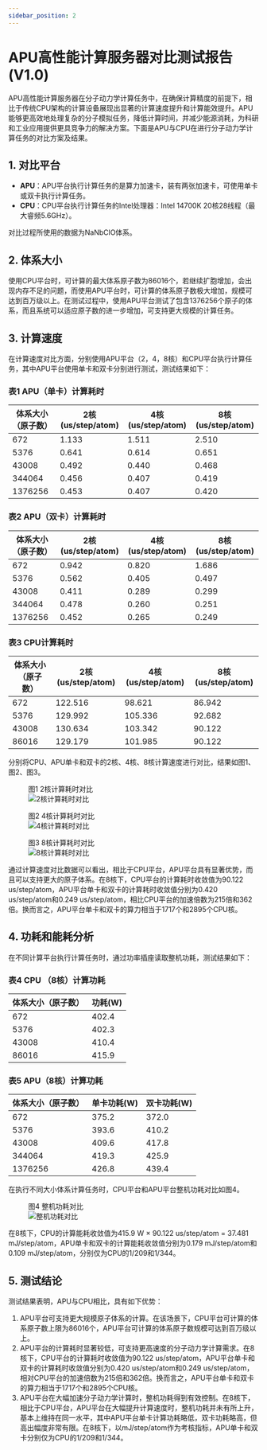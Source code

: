 ```yaml
---
sidebar_position: 2
---
```


# APU高性能计算服务器对比测试报告(V1.0)

APU高性能计算服务器在分子动力学计算任务中，在确保计算精度的前提下，相比于传统CPU架构的计算设备展现出显著的计算速度提升和计算能效提升。APU能够更高效地处理复杂的分子模拟任务，降低计算时间，并减少能源消耗，为科研和工业应用提供更具竞争力的解决方案。下面是APU与CPU在进行分子动力学计算任务的对比方案及结果。

## 1. 对比平台

- **APU**：APU平台执行计算任务的是算力加速卡，装有两张加速卡，可使用单卡或双卡执行计算任务。
- **CPU**：CPU平台执行计算任务的Intel处理器：Intel 14700K 20核28线程（最大睿频5.6GHz）。

对比过程所使用的数据为NaNbClO体系。

## 2. 体系大小

使用CPU平台时，可计算的最大体系原子数为86016个，若继续扩胞增加，会出现内存不足的问题，而使用APU平台时，可计算的体系原子数极大增加，规模可达到百万级以上。在测试过程中，使用APU平台测试了包含1376256个原子的体系，而且系统可以适应原子数的进一步增加，可支持更大规模的计算任务。

## 3. 计算速度

在计算速度对比方面，分别使用APU平台（2，4，8核）和CPU平台执行计算任务，其中APU平台使用单卡和双卡分别进行测试，测试结果如下：

### 表1 APU（单卡）计算耗时

| 体系大小（原子数） | 2核(us/step/atom) | 4核(us/step/atom) | 8核(us/step/atom) |
| --- | --- | --- | --- |
| 672 | 1.133 | 1.511 | 2.510 |
| 5376 | 0.641 | 0.614 | 0.651 |
| 43008 | 0.492 | 0.440 | 0.468 |
| 344064 | 0.456 | 0.407 | 0.419 |
| 1376256 | 0.453 | 0.407 | 0.420 |

### 表2 APU（双卡）计算耗时

| 体系大小（原子数） | 2核(us/step/atom) | 4核(us/step/atom) | 8核(us/step/atom) |
| --- | --- | --- | --- |
| 672 | 0.942 | 0.820 | 1.686 |
| 5376 | 0.562 | 0.405 | 0.497 |
| 43008 | 0.411 | 0.289 | 0.299 |
| 344064 | 0.478 | 0.260 | 0.251 |
| 1376256 | 0.452 | 0.265 | 0.249 |

### 表3 CPU计算耗时

| 体系大小（原子数） | 2核(us/step/atom) | 4核(us/step/atom) | 8核(us/step/atom) |
| --- | --- | --- | --- |
| 672 | 122.516 | 98.621 | 86.942 |
| 5376 | 129.992 | 105.336 | 92.682 |
| 43008 | 130.634 | 103.342 | 90.122 |
| 86016 | 129.179 | 101.985 | 90.122 |

分别将CPU、APU单卡和双卡的2核、4核、8核计算速度进行对比，结果如图1、图2、图3。

<!-- - 图1 2核计算耗时对比
![alt text](image-7.png)
- 图2 4核计算耗时对比
![alt text](image-8.png)
- 图3 8核计算耗时对比
![alt text](image-9.png) -->

<figure class="custom-figure">
    <figcaption>图1 2核计算耗时对比</figcaption>
    <img src="./img/image-7.png" alt="2核计算耗时对比">
</figure>

<figure class="custom-figure">
    <figcaption>图2 4核计算耗时对比</figcaption>
    <img src="./img/image-8.png" alt="4核计算耗时对比">
</figure>

<figure class="custom-figure">
    <figcaption>图3 8核计算耗时对比</figcaption>
    <img src="./img/image-9.png" alt="8核计算耗时对比">
</figure>

通过计算速度对比数据可以看出，相比于CPU平台，APU平台具有显著优势，而且可以支持更大的原子体系。在8核下，CPU平台的计算耗时收敛值为90.122 us/step/atom，APU平台单卡和双卡的计算耗时收敛值分别为0.420 us/step/atom和0.249 us/step/atom，相比CPU平台的加速倍数为215倍和362倍。换而言之，APU平台单卡和双卡的算力相当于1717个和2895个CPU核。

## 4. 功耗和能耗分析

在不同计算平台执行计算任务时，通过功率插座读取整机功耗，测试结果如下：

### 表4 CPU （8核）计算功耗

| 体系大小（原子数） | 功耗(W) |
| --- | --- |
| 672 | 402.4 |
| 5376 | 402.3 |
| 43008 | 410.4 |
| 86016 | 415.9 |

### 表5 APU（8核）计算功耗

| 体系大小（原子数） | 单卡功耗(W) | 双卡功耗(W) |
| --- | --- | --- |
| 672 | 375.2 | 372.0 |
| 5376 | 393.6 | 410.2 |
| 43008 | 409.6 | 417.8 |
| 344064 | 419.3 | 425.9 |
| 1376256 | 426.8 | 439.4 |

在执行不同大小体系计算任务时，CPU平台和APU平台整机功耗对比如图4。

<!-- - 图4 整机功耗对比 -->

<figure class="custom-figure">
    <figcaption>图4 整机功耗对比</figcaption>
    <img src="./img/image-10.png" alt="整机功耗对比">
</figure>

在8核下，CPU的计算能耗收敛值为415.9 W × 90.122 us/step/atom = 37.481 mJ/step/atom，APU单卡和双卡的计算能耗收敛值分别为0.179 mJ/step/atom和0.109 mJ/step/atom，分别仅为CPU的1/209和1/344。

## 5. 测试结论

测试结果表明，APU与CPU相比，具有如下优势：

1. APU平台可支持更大规模原子体系的计算。在该场景下，CPU平台可计算的体系原子数上限为86016个，APU平台可计算的体系原子数规模可达到百万级以上。
2. APU平台的计算耗时显著较低，可支持更高速度的分子动力学计算需求。在8核下，CPU平台的计算耗时收敛值为90.122 us/step/atom，APU平台单卡和双卡的计算耗时收敛值分别为0.420 us/step/atom和0.249 us/step/atom，相对CPU平台的加速倍数为215倍和362倍。换而言之，APU平台单卡和双卡的算力相当于1717个和2895个CPU核。
3. APU平台在大幅加速分子动力学计算时，整机功耗得到有效控制。在8核下，相比于CPU平台，APU平台在大幅提升计算速度时，整机功耗并未有所上升，基本上维持在同一水平，其中APU平台单卡计算功耗略低，双卡功耗略高，但高出幅度非常有限。在8核下，以mJ/step/atom作为考核指标，APU单卡和双卡分别仅为CPU的1/209和1/344。
